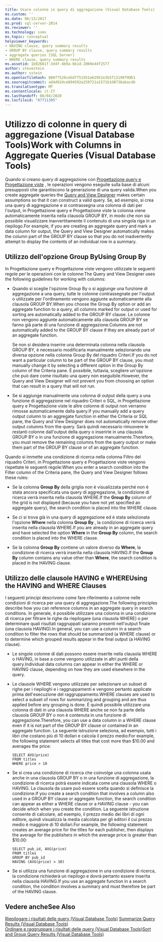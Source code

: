 ```yaml
---
title: Usare colonne in query di aggregazione (Visual Database Tools) | Microsoft Docs
ms.custom: ''
ms.date: 06/13/2017
ms.prod: sql-server-2014
ms.reviewer: ''
ms.technology: ssms
ms.topic: conceptual
helpviewer_keywords:
- HAVING clause, query summary results
- GROUP BY clause, query summary results
- aggregate queries [SQL Server]
- WHERE clause, query summary results
ms.assetid: 1b82681f-3d4f-4b9a-bb1d-2060e44f2577
author: stevestein
ms.author: sstein
ms.openlocfilehash: 880f7529cebd7f51951e62952e3b5f13190f99b1
ms.sourcegitcommit: ad4d92dce894592a259721a1571b1d8736abacdb
ms.translationtype: MT
ms.contentlocale: it-IT
ms.lasthandoff: 08/04/2020
ms.locfileid: "87711395"
---
```

# <a name="work-with-columns-in-aggregate-queries-visual-database-tools"></a><span data-ttu-id="9323b-102">Utilizzo di colonne in query di aggregazione (Visual Database Tools)</span><span class="sxs-lookup"><span data-stu-id="9323b-102">Work with Columns in Aggregate Queries (Visual Database Tools)</span></span>
  <span data-ttu-id="9323b-103">Quando si creano query di aggregazione con [Progettazione query e Progettazione viste](visual-database-tools.md) , le operazioni vengono eseguite sulla base di alcuni presupposti che garantiscono la generazione di una query valida.</span><span class="sxs-lookup"><span data-stu-id="9323b-103">When you create aggregate queries the [Query and View Designer](visual-database-tools.md) makes certain assumptions so that it can construct a valid query.</span></span> <span data-ttu-id="9323b-104">Se, ad esempio, si crea una query di aggregazione e si contrassegna una colonna di dati per l'output, in Progettazione query e Progettazione viste la colonna viene automaticamente inserita nella clausola GROUP BY, in modo che non sia possibile visualizzare inavvertitamente il contenuto di una singola riga in un riepilogo.</span><span class="sxs-lookup"><span data-stu-id="9323b-104">For example, if you are creating an aggregate query and mark a data column for output, the Query and View Designer automatically makes the column part of the GROUP BY clause so that you do not inadvertently attempt to display the contents of an individual row in a summary.</span></span>  
  
## <a name="using-group-by"></a><span data-ttu-id="9323b-105">Utilizzo dell'opzione Group By</span><span class="sxs-lookup"><span data-stu-id="9323b-105">Using Group By</span></span>  
 <span data-ttu-id="9323b-106">In Progettazione query e Progettazione viste vengono utilizzate le seguenti regole per le operazioni con le colonne:</span><span class="sxs-lookup"><span data-stu-id="9323b-106">The Query and View Designer uses the following guidelines for working with columns:</span></span>  
  
-   <span data-ttu-id="9323b-107">Quando si sceglie l'opzione Group By o si aggiunge una funzione di aggregazione a una query, tutte le colonne contrassegnate per l'output o utilizzate per l'ordinamento vengono aggiunte automaticamente alla clausola GROUP BY.</span><span class="sxs-lookup"><span data-stu-id="9323b-107">When you choose the Group By option or add an aggregate function to a query, all columns marked for output or used for sorting are automatically added to the GROUP BY clause.</span></span> <span data-ttu-id="9323b-108">Le colonne non vengono aggiunte automaticamente alla clausola GROUP BY se fanno già parte di una funzione di aggregazione.</span><span class="sxs-lookup"><span data-stu-id="9323b-108">Columns are not automatically added to the GROUP BY clause if they are already part of an aggregate function.</span></span>  
  
     <span data-ttu-id="9323b-109">Se non si desidera inserire una determinata colonna nella clausola GROUP BY, è necessario modificarla manualmente selezionando una diversa opzione nella colonna Group By del riquadro Criteri.</span><span class="sxs-lookup"><span data-stu-id="9323b-109">If you do not want a particular column to be part of the GROUP BY clause, you must manually change it by selecting a different option in the Group By column of the Criteria pane.</span></span> <span data-ttu-id="9323b-110">È possibile, tuttavia, scegliere un'opzione che può dare come risultato una query non eseguibile.</span><span class="sxs-lookup"><span data-stu-id="9323b-110">However, the Query and View Designer will not prevent you from choosing an option that can result in a query that will not run.</span></span>  
  
-   <span data-ttu-id="9323b-111">Se si aggiunge manualmente una colonna di output della query a una funzione di aggregazione nel riquadro Criteri o SQL, in Progettazione query e Progettazione viste le altre colonne di output non verranno rimosse automaticamente dalla query.</span><span class="sxs-lookup"><span data-stu-id="9323b-111">If you manually add a query output column to an aggregate function in either the Criteria or SQL pane, the Query and View Designer does not automatically remove other output columns from the query.</span></span> <span data-ttu-id="9323b-112">Sarà quindi necessario rimuovere le restanti colonne dall'output della query o inserirle in una clausola GROUP BY o in una funzione di aggregazione manualmente.</span><span class="sxs-lookup"><span data-stu-id="9323b-112">Therefore, you must remove the remaining columns from the query output or make them part of the GROUP BY clause or of an aggregate function.</span></span>  
  
 <span data-ttu-id="9323b-113">Quando si immette una condizione di ricerca nella colonna Filtro del riquadro Criteri, in Progettazione query e Progettazione viste vengono rispettate le seguenti regole:</span><span class="sxs-lookup"><span data-stu-id="9323b-113">When you enter a search condition into the Filter column of the Criteria pane, the Query and View Designer follows these rules:</span></span>  
  
-   <span data-ttu-id="9323b-114">Se la colonna **Group By** della griglia non è visualizzata perché non è stata ancora specificata una query di aggregazione, la condizione di ricerca verrà inserita nella clausola WHERE.</span><span class="sxs-lookup"><span data-stu-id="9323b-114">If the **Group By** column of the grid is not displayed (because you have not yet specified an aggregate query), the search condition is placed into the WHERE clause.</span></span>  
  
-   <span data-ttu-id="9323b-115">Se ci si trova già in una query di aggregazione ed è stata selezionata l'opzione **Where** nella colonna **Group By** , la condizione di ricerca verrà inserita nella clausola WHERE.</span><span class="sxs-lookup"><span data-stu-id="9323b-115">If you are already in an aggregate query and have selected the option **Where** in the **Group By** column, the search condition is placed into the WHERE clause.</span></span>  
  
-   <span data-ttu-id="9323b-116">Se la colonna **Group By** contiene un valore diverso da **Where**, la condizione di ricerca verrà inserita nella clausola HAVING.</span><span class="sxs-lookup"><span data-stu-id="9323b-116">If the **Group By** column contains any value other than **Where**, the search condition is placed in the HAVING clause.</span></span>  
  
## <a name="using-the-having-and-where-clauses"></a><span data-ttu-id="9323b-117">Utilizzo delle clausole HAVING e WHERE</span><span class="sxs-lookup"><span data-stu-id="9323b-117">Using the HAVING and WHERE Clauses</span></span>  
 <span data-ttu-id="9323b-118">I seguenti principi descrivono come fare riferimento a colonne nelle condizioni di ricerca per una query di aggregazione.</span><span class="sxs-lookup"><span data-stu-id="9323b-118">The following principles describe how you can reference columns in an aggregate query in search conditions.</span></span> <span data-ttu-id="9323b-119">In generale, è possibile utilizzare una colonna in una condizione di ricerca per filtrare le righe da riepilogare (una clausola WHERE) o per determinare quali risultati raggruppati saranno presenti nell'output finale (una clausola HAVING).</span><span class="sxs-lookup"><span data-stu-id="9323b-119">In general, you can use a column in a search condition to filter the rows that should be summarized (a WHERE clause) or to determine which grouped results appear in the final output (a HAVING clause).</span></span>  
  
-   <span data-ttu-id="9323b-120">Le singole colonne di dati possono essere inserite nella clausola WHERE o HAVING, in base a come vengono utilizzate in altri punti della query.</span><span class="sxs-lookup"><span data-stu-id="9323b-120">Individual data columns can appear in either the WHERE or HAVING clause, depending on how they are used elsewhere in the query.</span></span>  
  
-   <span data-ttu-id="9323b-121">Le clausole WHERE vengono utilizzate per selezionare un subset di righe per i riepiloghi e i raggruppamenti e vengono pertanto applicate prima dell'esecuzione del raggruppamento.</span><span class="sxs-lookup"><span data-stu-id="9323b-121">WHERE clauses are used to select a subset of rows for summarizing and grouping and are thus applied before any grouping is done.</span></span> <span data-ttu-id="9323b-122">È quindi possibile utilizzare una colonna di dati in una clausola WHERE anche se non fa parte della clausola GROUP BY o non è contenuta in una funzione di aggregazione.</span><span class="sxs-lookup"><span data-stu-id="9323b-122">Therefore, you can use a data column in a WHERE clause even if it is not part of the GROUP BY clause or contained in an aggregate function.</span></span> <span data-ttu-id="9323b-123">La seguente istruzione seleziona, ad esempio, tutti i libri che costano più di 10 dollari e calcola il prezzo medio:</span><span class="sxs-lookup"><span data-stu-id="9323b-123">For example, the following statement selects all titles that cost more than $10.00 and averages the price:</span></span>  
  
    ```  
    SELECT AVG(price)  
    FROM titles  
    WHERE price > 10  
    ```  
  
-   <span data-ttu-id="9323b-124">Se si crea una condizione di ricerca che coinvolge una colonna usata anche in una clausola GROUP BY o in una funzione di aggregazione, la condizione di ricerca potrà essere indicata come una clausola WHERE o HAVING. La clausola da usare può essere scelta quando si definisce la condizione.</span><span class="sxs-lookup"><span data-stu-id="9323b-124">If you create a search condition that involves a column also used in a GROUP BY clause or aggregate function, the search condition can appear as either a WHERE clause or a HAVING clause - you can decide which when you create the condition.</span></span> <span data-ttu-id="9323b-125">La seguente istruzione consente di calcolare, ad esempio, il prezzo medio dei libri di ogni editore, quindi visualizza la media calcolata per gli editori il cui prezzo medio è maggiore di 10 dollari.</span><span class="sxs-lookup"><span data-stu-id="9323b-125">For example, the following statement creates an average price for the titles for each publisher, then displays the average for the publishers in which the average price is greater than $10.00:</span></span>  
  
    ```  
    SELECT pub_id, AVG(price)  
    FROM titles  
    GROUP BY pub_id  
    HAVING (AVG(price) > 10)  
    ```  
  
-   <span data-ttu-id="9323b-126">Se si utilizza una funzione di aggregazione in una condizione di ricerca, la condizione richiederà un riepilogo e dovrà pertanto essere inserita nella clausola HAVING.</span><span class="sxs-lookup"><span data-stu-id="9323b-126">If you use an aggregate function in a search condition, the condition involves a summary and must therefore be part of the HAVING clause.</span></span>  
  
## <a name="see-also"></a><span data-ttu-id="9323b-127">Vedere anche</span><span class="sxs-lookup"><span data-stu-id="9323b-127">See Also</span></span>  
 <span data-ttu-id="9323b-128">[Riepilogare i risultati delle query &#40;Visual Database Tools&#41;](summarize-query-results-visual-database-tools.md) </span><span class="sxs-lookup"><span data-stu-id="9323b-128">[Summarize Query Results &#40;Visual Database Tools&#41;](summarize-query-results-visual-database-tools.md) </span></span>  
 [<span data-ttu-id="9323b-129">Ordinare e raggruppare i risultati delle query &#40;Visual Database Tools&#41;</span><span class="sxs-lookup"><span data-stu-id="9323b-129">Sort and Group Query Results &#40;Visual Database Tools&#41;</span></span>](sort-and-group-query-results-visual-database-tools.md)  
  
  
